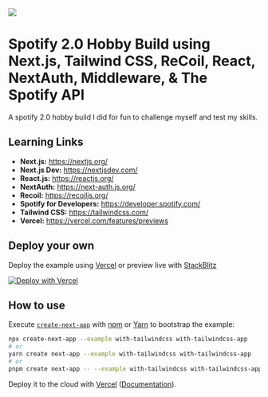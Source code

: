 <img src=https://storage.googleapis.com/pr-newsroom-wp/1/2018/11/Spotify_Logo_RGB_Green.png>

# Spotify 2.0 Hobby Build using Next.js, Tailwind CSS, ReCoil, React, NextAuth, Middleware, & The Spotify API

A spotify 2.0 hobby build I did for fun to challenge myself and test my skills. 

## Learning Links
- **Next.js:** https://nextjs.org/
- **Next.js Dev:** https://nextjsdev.com/
- **React.js:** https://reactjs.org/
- **NextAuth:** https://next-auth.js.org/ 
- **Recoil:** https://recoiljs.org/
- **Spotify for Developers:** https://developer.spotify.com/
- **Tailwind CSS:** https://tailwindcss.com/
- **Vercel:** https://vercel.com/features/previews

## Deploy your own

Deploy the example using [Vercel](https://vercel.com?utm_source=github&utm_medium=readme&utm_campaign=next-example) or preview live with [StackBlitz](https://stackblitz.com/github/vercel/next.js/tree/canary/examples/with-tailwindcss)

[![Deploy with Vercel](https://vercel.com/button)](https://vercel.com/new/git/external?repository-url=https://github.com/vercel/next.js/tree/canary/examples/with-tailwindcss&project-name=with-tailwindcss&repository-name=with-tailwindcss)

## How to use

Execute [`create-next-app`](https://github.com/vercel/next.js/tree/canary/packages/create-next-app) with [npm](https://docs.npmjs.com/cli/init) or [Yarn](https://yarnpkg.com/lang/en/docs/cli/create/) to bootstrap the example:

```bash
npx create-next-app --example with-tailwindcss with-tailwindcss-app
# or
yarn create next-app --example with-tailwindcss with-tailwindcss-app
# or
pnpm create next-app -- --example with-tailwindcss with-tailwindcss-app
```

Deploy it to the cloud with [Vercel](https://vercel.com/new?utm_source=github&utm_medium=readme&utm_campaign=next-example) ([Documentation](https://nextjs.org/docs/deployment)).
